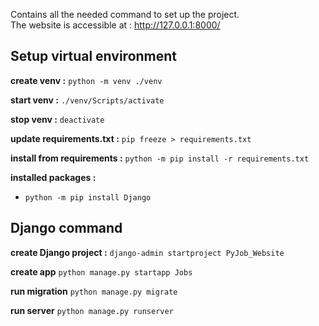 Contains all the needed command to set up the project.\
The website is accessible at : http://127.0.0.1:8000/

## Setup virtual environment 
**create venv :**
`python -m venv ./venv`

**start venv :**
`./venv/Scripts/activate`

**stop venv :**
`deactivate`

**update requirements.txt :**
`pip freeze > requirements.txt`

**install from requirements :**
`python -m pip install -r requirements.txt`

**installed packages :**
* `python -m pip install Django`

## Django command
**create Django project :**
`django-admin startproject PyJob_Website`

**create app**
`python manage.py startapp Jobs`

**run migration**
`python manage.py migrate`

**run server**
`python manage.py runserver`



